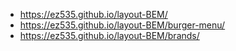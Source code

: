 <ul>
  <li>
    <a href="https://ez535.github.io/layout-BEM/">
      https://ez535.github.io/layout-BEM/
    </a>
  </li>

  <li>
    <a href="https://ez535.github.io/layout-BEM/burger-menu/index.html">
      https://ez535.github.io/layout-BEM/burger-menu/
    </a>
  </li>

  <li>
    <a href="https://ez535.github.io/layout-BEM/brands/index.html">
      https://ez535.github.io/layout-BEM/brands/
    </a>
  </li>
</ul>



